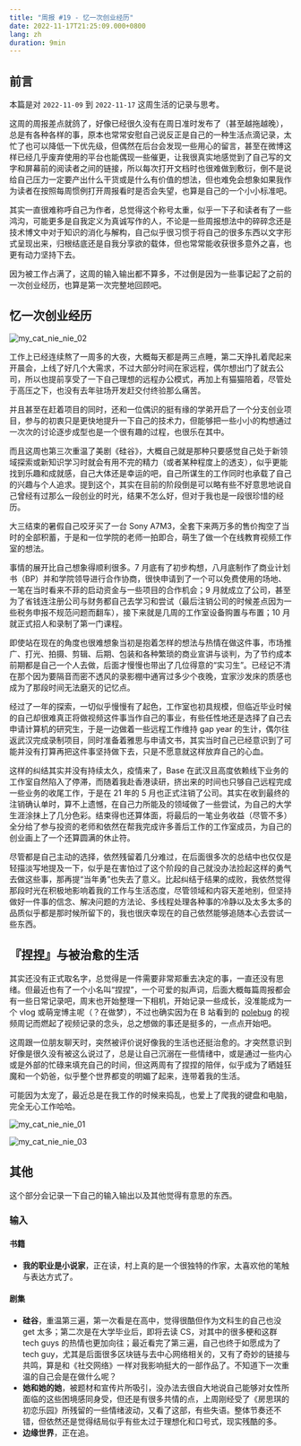 ```yaml
---
title: "周报 #19 - 忆一次创业经历"
date: 2022-11-17T21:25:09.000+0800
lang: zh
duration: 9min
---
```


## 前言

本篇是对 `2022-11-09` 到 `2022-11-17` 这周生活的记录与思考。

这周的周报差点就鸽了，好像已经很久没有在周日准时发布了（甚至越拖越晚），总是有各种各样的事，原本也常常安慰自己说反正是自己的一种生活点滴记录，太忙了也可以降低一下优先级，但偶然在后台会发现一些用心的留言，甚至在微博这样已经几乎废弃使用的平台也能偶现一些催更，让我很真实地感觉到了自己写的文字和屏幕前的阅读者之间的链接，所以每次打开文档时也很难做到敷衍，倒不是说给自己压力一定要产出什么干货或是什么有价值的想法，但也难免会想象如果我作为读者在按照每周惯例打开周报看时是否会失望，也算是自己的一个小小标准吧。

其实一直很难称呼自己为作者，总觉得这个称号太重，似乎一下子和读者有了一些鸿沟，可能更多是自我定义为真诚写作的人，不论是一些周报想法中的碎碎念还是技术博文中对于知识的消化与解构，自己似乎很习惯于将自己的很多东西以文字形式呈现出来，归根结底还是自我分享欲的载体，但也常常能收获很多意外之喜，也更有动力坚持下去。

因为被工作占满了，这周的输入输出都不算多，不过倒是因为一些事记起了之前的一次创业经历，也算是第一次完整地回顾吧。

## 忆一次创业经历

![my_cat_nie_nie_02](https://image.pseudoyu.com/images/my_cat_nie_nie_02.jpg)

工作上已经连续熬了一周多的大夜，大概每天都是两三点睡，第二天挣扎着爬起来开晨会，上线了好几个大需求，不过大部分时间在家远程，偶尔想出门了就去公司，所以也提前享受了一下自己理想的远程办公模式，再加上有猫猫陪着，尽管处于高压之下，也没有去年驻场开发赶交付终验那么痛苦。

并且甚至在赶着项目的同时，还和一位偶识的挺有缘的学弟开启了一个分支创业项目，参与的初衷只是更快地提升一下自己的技术力，但能够把一些小小的构想通过一次次的讨论逐步成型也是一个很有趣的过程，也很乐在其中。

而且这周也第三次重温了美剧《硅谷》，大概自己就是那种只要感觉自己处于新领域探索或新知识学习时就会有用不完的精力（或者某种程度上的透支），似乎更能找到乐趣和成就感，自己大体还是幸运的吧，自己所谋生的工作同时也承载了自己的兴趣与个人追求。提到这个，其实在目前的阶段倒是可以略有些不好意思地说自己曾经有过那么一段创业的时光，结果不怎么好，但对于我也是一段很珍惜的经历。

大三结束的暑假自己咬牙买了一台 Sony A7M3，全套下来两万多的售价掏空了当时的全部积蓄，于是和一位学院的老师一拍即合，萌生了做一个在线教育视频工作室的想法。

事情的展开比自己想象得顺利很多。7 月底有了初步构想，八月底制作了商业计划书（BP）并和学院领导进行合作协商，很快申请到了一个可以免费使用的场地、一笔在当时看来不菲的启动资金与一些项目的合作机会；9 月就成立了公司，甚至为了省钱连注册公司与财务都自己去学习和尝试（最后注销公司的时候差点因为一些税务申报不规范问题而翻车），接下来就是几周的工作室设备购置与布置；10 月就正式招人和录制了第一门课程。

即使站在现在的角度也很难想象当初是抱着怎样的想法与热情在做这件事，市场推广、打光、拍摄、剪辑、后期、包装和各种繁琐的商业宣讲与谈判，为了节约成本前期都是自己一个人去做，后面才慢慢也带出了几位得意的“实习生”。已经记不清在那个因为要隔音而密不透风的录影棚中通宵过多少个夜晚，宜家沙发床的质感也成为了那段时间无法磨灭的记忆点。

经过了一年的探索，一切似乎慢慢有了起色，工作室也初具规模，但临近毕业时候的自己却很难真正将做视频这件事当作自己的事业，有些任性地还是选择了自己去申请计算机的研究生，于是一边做着一些远程工作维持 gap year 的生计，偶尔往返武汉完成录制项目，同时准备着雅思与申请文书，其实当时自己已经意识到了可能并没有打算再把这件事坚持做下去，只是不愿意就这样放弃自己的心血。

这样的纠结其实并没有持续太久，疫情来了，Base 在武汉且高度依赖线下业务的工作室自然陷入了停滞，而随着我赴香港读研，挤出来的时间也只够自己远程完成一些业务的收尾工作，于是在 21 年的 5 月也正式注销了公司。其实在收到最终的注销确认单时，算不上遗憾，在自己力所能及的领域做了一些尝试，为自己的大学生涯涂抹上了几分色彩。结束得也还算体面，将最后的一笔业务收益（尽管不多）全分给了参与投资的老师和依然在帮我完成许多善后工作的工作室成员，为自己的创业画上了一个还算圆满的休止符。

尽管都是自己主动的选择，依然残留着几分难过，在后面很多次的总结中也仅仅是轻描淡写地提及一下，似乎是在害怕过了这个阶段的自己就没办法捡起这样的勇气去做这些事，那再提“当年勇”也失去了意义。比起纠结于结果的成败，我依然觉得那段时光在积极地影响着我的工作与生活态度，尽管领域和内容天差地别，但坚持做好一件事的信念、解决问题的方法论、多线程处理各种事的冷静以及太多太多的品质似乎都是那时候所留下的，我也很庆幸现在的自己依然能够追随本心去尝试一些东西。

## 『捏捏』与被治愈的生活

其实还没有正式取名字，总觉得是一件需要非常郑重去决定的事，一直还没有思绪。但最近也有了一个小名叫“捏捏”，一个可爱的拟声词，后面大概每篇周报都会有一些日常记录吧，周末也开始整理一下相机，开始记录一些成长，没准能成为一个 vlog 或萌宠博主呢（？在做梦），不过也确实因为在 B 站看到的 [polebug](https://space.bilibili.com/58078997) 的视频周记而燃起了视频记录的念头，总之想做的事还是挺多的，一点点开始吧。

这周跟一位朋友聊天时，突然被评价说好像我的生活也还挺治愈的。才突然意识到好像是很久没有被这么说过了，总是让自己沉溺在一些情绪中，或是通过一些内心或是外部的忙碌来填充自己的时间，但这两周有了捏捏的陪伴，似乎成为了晒娃狂魔和一个奶爸，似乎整个世界都变的明媚了起来，连带着我的生活。

可能因为太宠了，最近总是在我工作的时候来捣乱，也爱上了爬我的键盘和电脑，完全无心工作哈哈。

![my_cat_nie_nie_01](https://image.pseudoyu.com/images/my_cat_nie_nie_01.jpg)

![my_cat_nie_nie_03](https://image.pseudoyu.com/images/my_cat_nie_nie_03.jpg)

## 其他

这个部分会记录一下自己的输入输出以及其他觉得有意思的东西。

### 输入

#### 书籍

- **我的职业是小说家**，正在读，村上真的是一个很独特的作家，太喜欢他的笔触与表达方式了。

#### 剧集

- **硅谷**，重温第三遍，第一次看是在高中，觉得很酷但作为文科生的自己也没 get 太多；第二次是在大学毕业后，即将去读 CS，对其中的很多梗和这群 tech guys 的热情也更加向往；最近看完了第三遍，自己也终于如愿成为了 tech guy，尤其是后面很多区块链与去中心网络相关的，又有了奇妙的链接与共鸣，算是和《社交网络》一样对我影响挺大的一部作品了。不知道下一次重温的自己会是在做什么呢？
- **她和她的她**，被题材和宣传片所吸引，没办法去很自大地说自己能够对女性所面临的这些困境感同身受，但还是有很多共情的点，上周刚经受了《房思琪的初恋乐园》所残留的一些情绪波动，又看了这部，有些失语。整体节奏还不错，但依然还是觉得结局似乎有些太过于理想化和口号式，现实残酷的多。
- **边缘世界**，正在追。
